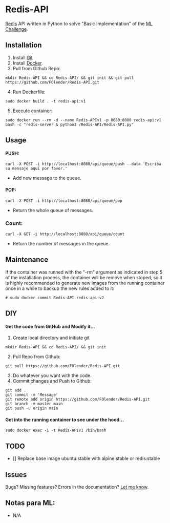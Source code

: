 # Redis-API

[Redis](https://redis.io/) API written in Python to solve "Basic Implementation" of the [ML Challenge](https://github.com/irt-mercadolibre/challenge_redis_FOlender).

## Installation

1.  Install [Git](https://git-scm.com/downloads)
2.  Install [Docker](https://www.docker.io/).
3.  Pull from Github Repo:
```
mkdir Redis-API && cd Redis-API/ && git init && git pull https://github.com/FOlender/Redis-API.git
```
4.  Run Dockerfile:
```
sudo docker build . -t redis-api:v1
```
5. Execute container:
``` 
sudo docker run --rm -d --name Redis-APIv1 -p 8080:8080 redis-api:v1 bash -c "redis-server & python3 /Redis-API/Redis-API.py"
```

## Usage

#### PUSH:
```
curl -X POST -i http://localhost:8080/api/queue/push --data 'Escriba su mensaje aqui por favor.'
```
- Add new message to the queue.

#### POP:
```
curl -X POST -i http://localhost:8080/api/queue/pop
```
- Return the whole queue of messages.

### Count:
```
curl -X GET -i http://localhost:8080/api/queue/count
```
- Return the number of messages in the queue.

## Maintenance

If the container was runned with the "-rm" argument as indicated in step 5 of the installation process, the container will be remove when stoped, so it is highly recommended to generate new images from the running container once in a while to backup the new rules added to it:
```
# sudo docker commit Redis-API redis-api:v2
```

## DIY

#### Get the code from GitHub and Modify it...

1.  Create local directory and initiate git
```
mkdir Redis-API && cd Redis-API/ && git init
```
2.  Pull Repo from Github:
```
git pull https://github.com/FOlender/Redis-API.git
```
3. Do whatever you want with the code.
4.  Commit changes and Push to Github:
```
git add .
git commit -m 'Message'
git remote add origin https://github.com/FOlender/Redis-API.git
git branch -m master main
git push -u origin main
```

#### Get into the running container to see under the hood...

```
sudo docker exec -i -t Redis-APIv1 /bin/bash
```

## TODO

- [] Replace base image ubuntu:stable with alpine:stable or redis:stable

## Issues

Bugs? Missing features? Errors in the documentation? [Let me know](https://github.com/FOlender/Redis-API/issues/new).

## Notas para ML:

- N/A

